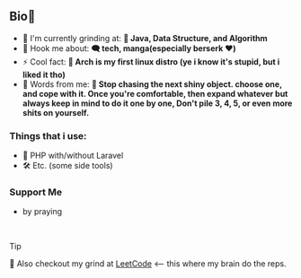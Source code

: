 **<h2 align="left">Bio📃</h2>**

- 🌱 I'm currently grinding at: **📖 Java, Data Structure, and Algorithm**
- 💬 Hook me about: **🗨️ tech, manga(especially berserk ❤️)**
- ⚡ Cool fact: **🐧 Arch is my first linux distro (ye i know it's stupid, but i liked it tho)**
- 🚀 Words from me: **🐘 Stop chasing the next shiny object. choose one, and cope with it. Once you're comfortable, then expand whatever but always keep in mind to do it one by one, Don't pile 3, 4, 5, or even more shits on yourself.**

**<h3 align="left">Things that i use:</h3>**
- 🐘 PHP with/without Laravel
- 🛠️ Etc. (some side tools)

 **<h3 align="left">Support Me</h3>**
- by praying
<br>

> [!tip]
> 🧠 Also checkout my grind at [LeetCode](https://leetcode.com/u/Xxeet7/) <— this where my brain do the reps.
